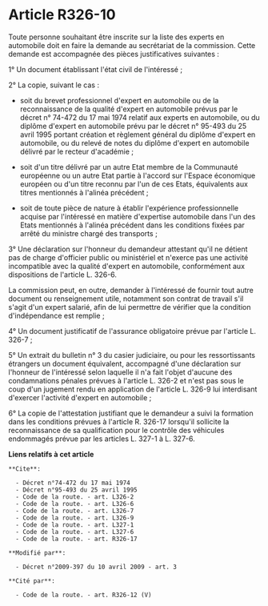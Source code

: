 # Article R326-10

Toute personne souhaitant être inscrite sur la liste des experts en automobile doit en faire la demande au secrétariat de la
commission. Cette demande est accompagnée des pièces justificatives suivantes : 

1° Un document établissant l'état civil de l'intéressé ; 

2° La copie, suivant le cas :

- soit du brevet professionnel d'expert en automobile ou de la reconnaissance de la qualité d'expert en automobile prévus par
le décret n° 74-472 du 17 mai 1974 relatif aux experts en automobile, ou du diplôme d'expert en automobile prévu par le
décret n° 95-493 du 25 avril 1995 portant création et règlement général du diplôme d'expert en automobile, ou du relevé de
notes du diplôme d'expert en automobile délivré par le recteur d'académie ;

- soit d'un titre délivré par un autre Etat membre de la Communauté européenne ou un autre Etat partie à l'accord sur
l'Espace économique européen ou d'un titre reconnu par l'un de ces Etats, équivalents aux titres mentionnés à l'alinéa
précédent ;

- soit de toute pièce de nature à établir l'expérience professionnelle acquise par l'intéressé en matière d'expertise
automobile dans l'un des Etats mentionnés à l'alinéa précédent dans les conditions fixées par arrêté du ministre chargé des
transports ; 

3° Une déclaration sur l'honneur du demandeur attestant qu'il ne détient pas de charge d'officier public ou ministériel et
n'exerce pas une activité incompatible avec la qualité d'expert en automobile, conformément aux dispositions de l'article L.
326-6. 

La commission peut, en outre, demander à l'intéressé de fournir tout autre document ou renseignement utile, notamment son
contrat de travail s'il s'agit d'un expert salarié, afin de lui permettre de vérifier que la condition d'indépendance est
remplie ; 

4° Un document justificatif de l'assurance obligatoire prévue par l'article L. 326-7 ; 

5° Un extrait du bulletin n° 3 du casier judiciaire, ou pour les ressortissants étrangers un document équivalent, accompagné
d'une déclaration sur l'honneur de l'intéressé selon laquelle il n'a fait l'objet d'aucune des condamnations pénales prévues
à l'article L. 326-2 et n'est pas sous le coup d'un jugement rendu en application de l'article L. 326-9 lui interdisant
d'exercer l'activité d'expert en automobile ; 

6° La copie de l'attestation justifiant que le demandeur a suivi la formation dans les conditions prévues à l'article R.
326-17 lorsqu'il sollicite la reconnaissance de sa qualification pour le contrôle des véhicules endommagés prévue par les
articles L. 327-1 à L. 327-6.

**Liens relatifs à cet article**

	**Cite**:

	  - Décret n°74-472 du 17 mai 1974
	  - Décret n°95-493 du 25 avril 1995
	  - Code de la route. - art. L326-2
	  - Code de la route. - art. L326-6
	  - Code de la route. - art. L326-7
	  - Code de la route. - art. L326-9
	  - Code de la route. - art. L327-1
	  - Code de la route. - art. L327-6
	  - Code de la route. - art. R326-17

	**Modifié par**:

	  - Décret n°2009-397 du 10 avril 2009 - art. 3

	**Cité par**:

	  - Code de la route. - art. R326-12 (V)
